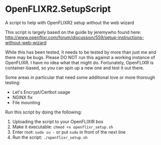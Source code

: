 # OpenFLIXR2.SetupScript
A script to help with OpenFLIXR2 setup without the web wizard

This script is largely based on the guide by jeremywho found here: http://www.openflixr.com/forum/discussion/559/setup-instructions-without-web-wizard

While this has been tested, it needs to be tested by more than just me and there may be bugs.
Please DO NOT run this against a working instance of OpenFLIXR. I have no idea what that might do. Fortunately, OpenFLIXR is container-based, so you can spin up a new one and test it out there.

Some areas in particular that need some additional love or more thorough testing:
+ Let's Encrypt/Certbot usage
+ NGINX fix
+ File mounting

Run this script by doing the following:
1. Uploading the script to your OpenFLIXIR box
2. Make it executable: `chmod +x openflixr_setup.sh`
3. Enter root: `sudo su -` or put `sudo` in front of the next line
4. Run the script: `./openflixr_setup.sh`
